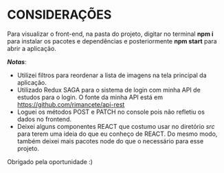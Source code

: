 
# CONSIDERAÇÕES

Para visualizar o front-end, na pasta do projeto, digitar no terminal **npm i** para instalar os pacotes e dependências e posteriormente **npm start** para abrir a aplicação.

***Notas***:
- Utilizei filtros para reordenar a lista de imagens na tela principal da aplicação.
- Utilizado Redux SAGA para o sistema de login com minha API de estudos para o login. O fonte da minha API está em https://github.com/rimancete/api-rest
- Loguei os métodos POST e PATCH no console pois não refletiu os dados no frontend.
- Deixei alguns componentes REACT que costumo usar no diretório *src* para terem uma ideia do que eu conheço de REACT. Do mesmo modo, também deixei mais pacotes node do que o necessário para esse projeto.

Obrigado pela oportunidade :)
